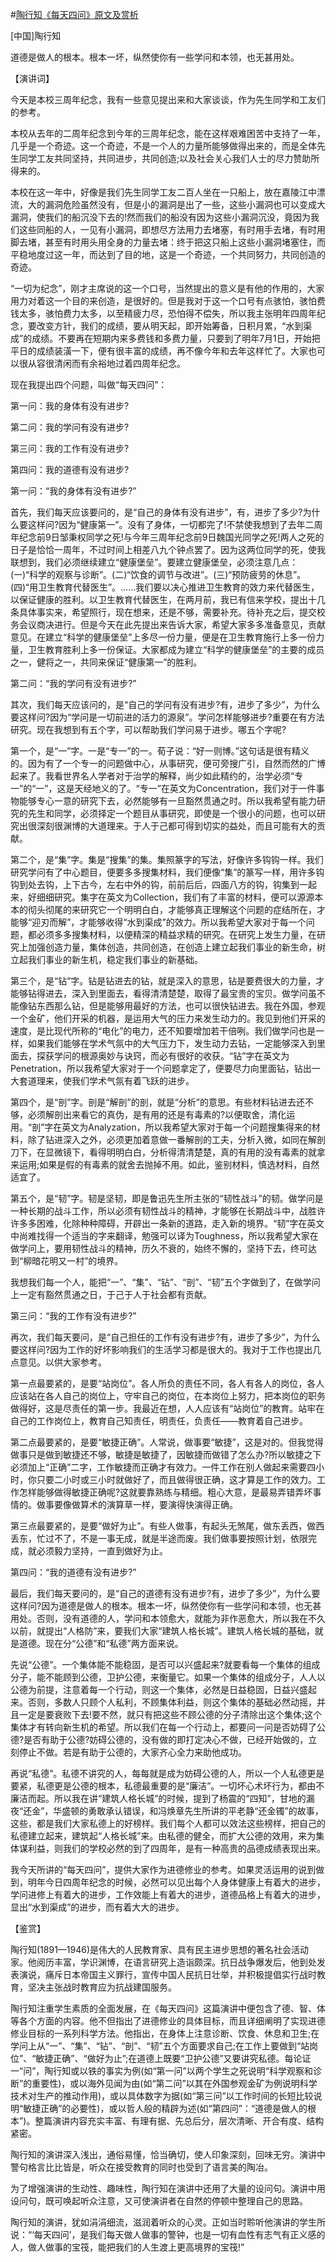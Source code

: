 #[陶行知《每天四问》原文及赏析](https://www.vrrw.net/wx/14600.html)

[中国]陶行知

道德是做人的根本。根本一坏，纵然使你有一些学问和本领，也无甚用处。

【演讲词】

今天是本校三周年纪念，我有一些意见提出来和大家谈谈，作为先生同学和工友们的参考。

本校从去年的二周年纪念到今年的三周年纪念，能在这样艰难困苦中支持了一年，几乎是一个奇迹。这一个奇迹，不是一个人的力量所能够做得出来的，而是全体先生同学工友共同坚持，共同进步，共同创造;以及社会关心我们人士的尽力赞助所得来的。

本校在这一年中，好像是我们先生同学工友二百人坐在一只船上，放在嘉陵江中漂流，大的漏洞危险虽然没有，但是小的漏洞是出了一些，这些小漏洞也可以变成大漏洞，使我们的船沉没下去的!然而我们的船没有因为这些小漏洞沉没，竟因为我们这些同船的人，一见有小漏洞，即想尽方法用力去堵塞，有时用手去堵，有时用脚去堵，甚至有时用头用全身的力量去堵：终于把这只船上这些小漏洞堵塞住，而平稳地度过这一年，而达到了目的地，这是一个奇迹，一个共同努力，共同创造的奇迹。

“一切为纪念”，刚才主席说的这一个口号，当然提出的意义是有他的作用的，大家用力对着这一个目的来创造，是很好的。但是我对于这一个口号有点骇怕，骇怕费钱太多，骇怕费力太多，以至精疲力尽，恐怕得不偿失，所以我主张明年四周年纪念，要改变方针，我们的成绩，要从明天起，即开始筹备，日积月累，“水到渠成”的成绩。不要再在短期内来多费钱和多费力量，只要到了明年7月1日，开始把平日的成绩装潢一下，便有很丰富的成绩，再不像今年和去年这样忙了。大家也可以很从容很清闲而有余裕地过着四周年纪念。



现在我提出四个问题，叫做“每天四问”：

第一问：我的身体有没有进步?

第二问：我的学问有没有进步?

第三问：我的工作有没有进步?

第四问：我的道德有没有进步?

第一问：“我的身体有没有进步?”

首先，我们每天应该要问的，是“自己的身体有没有进步”，有，进步了多少?为什么要这样问?因为“健康第一”。没有了身体，一切都完了!不禁使我想到了去年二周年纪念前9日邹秉权同学之死!与今年三周年纪念前9日魏国光同学之死!两人之死的日子是恰恰一周年，不过时间上相差八九个钟点罢了。因为这两位同学的死，使我联想到，我们必须继续建立“健康堡垒”。要建立健康堡垒，必须注意几点：(一)“科学的观察与诊断”。(二)“饮食的调节与改进”。(三)“预防疲劳的休息”。(四)“用卫生教育代替医生”。……我们要以决心推进卫生教育的效力来代替医生，以保证健康的胜利。以卫生教育代替医生，在两月前，我已有信来学校，提出十几条具体事实来，希望照行，现在想来，还是不够，需要补充。待补充之后，提交校务会议商决进行。但是今天在此先提出来告诉大家，希望大家多多准备意见，贡献意见。在建立“科学的健康堡垒”上多尽一份力量，便是在卫生教育施行上多一份力量，卫生教育胜利上多一份保证。大家都成为建立“科学的健康堡垒”的主要的成员之一，健将之一，共同来保证“健康第一”的胜利。

第二问：“我的学问有没有进步?”

其次，我们每天应该问的，是“自己的学问有没有进步?有，进步了多少”，为什么要这样问?因为“学问是一切前进的活力的源泉”。学问怎样能够进步?重要在有方法研究。现在我想到有五个字，可以帮助我们学问易于进步。哪五个字呢?

第一个，是“一”字。一是“专一”的一。荀子说：“好一则博。”这句话是很有精义的。因为有了一个专一的问题做中心，从事研究，便可旁搜广引，自然而然的广博起来了。我看世界名人学者对于治学的解释，尚少如此精约的，治学必须“专一”的“一”，这是天经地义的了。“专一”在英文为Concentration，我们对于一件事物能够专心一意的研究下去，必然能够有一旦豁然贯通之时。所以我希望有能力研究的先生和同学，必须择定一个题目从事研究，即使是一个很小的问题，也可以研究出很深刻很渊博的大道理来。于人于己都可得到切实的益处，而且可能有大的贡献。

第二个，是“集”字。集是“搜集”的集。集照篆字的写法，好像许多钩钩一样。我们研究学问有了中心题目，便要多多搜集材料，我们便像“集”的篆写一样，用许多钩钩到处去钩，上下古今，左右中外的钩，前前后后，四面八方的钩，钩集到一起来，好细细研究。集字在英文为Collection，我们有了丰富的材料，便可以源源本本的彻头彻尾的来研究它一个明明白白，才能够真正理解这个问题的症结所在，才能够“迎刃而解”，才能够收得“水到渠成”的效力。所以我希望大家对于每一个问题，都必须多多搜集材料，以便精深的精益求精的研究。在研究上发生力量，在研究上加强创造力量，集体创造，共同创造，在创造上建立起我们事业的新生命，树立起我们事业的新生机，稳定我们事业的新基础。

第三个，是“钻”字。钻是钻进去的钻，就是深入的意思，钻是要费很大的力量，才能够钻得进去，深入到里面去，看得清清楚楚，取得了最宝贵的宝贝。做学问虽不能像钻东西那么钻，但是能够用最好的方法，也可以很快钻进去。我在外国，参观一个金矿，他们开采的机器，是运用大气的压力来发生动力的。我见到他们开采的速度，是比现代所称的“电化”的电力，还不知要增加若干倍咧。我们做学问也是一样，如果我们能够在学术气氛中的大气压力下，发生动力去钻，一定能够深入到里面去，探获学问的根源奥妙与诀窍，而必有很好的收获。“钻”字在英文为Penetration，所以我希望大家对于一个问题拿定了，便要尽力向里面钻，钻出一大套道理来，使我们学术气氛有着飞跃的进步。

第四个，是“剖”字。剖是“解剖”的剖，就是“分析”的意思。有些材料钻进去还不够，必须解剖出来看它的真伪，是有用的还是有毒素的?以便取舍，清化运用。“剖”字在英文为Analyzation，所以我希望大家对于每一个问题搜集得来的材料，除了钻进深入之外，必须更加着意做一番解剖的工夫，分析入微，如同在解剖刀下，在显微镜下，看得明明白白，分析得清清楚楚，真的有用的没有毒素的就拿来运用;如果是假的有毒素的就舍去抛掉不用。如此，鉴别材料，慎选材料，自然适宜了。

第五个，是“韧”字。韧是坚韧，即是鲁迅先生所主张的“韧性战斗”的韧。做学问是一种长期的战斗工作，所以必须有韧性战斗的精神，才能够在长期战斗中，战胜许许多多困难，化除种种障碍，开辟出一条新的道路，走入新的境界。“韧”字在英文中尚难找得一个适当的字来翻译，勉强可以译为Toughness，所以我希望大家在做学问上，要用韧性战斗的精神，历久不衰的，始终不懈的，坚持下去，终可达到“柳暗花明又一村”的境界。

我想我们每一个人，能把“一”、“集”、“钻”、“剖”、“韧”五个字做到了，在做学问上一定有豁然贯通之日，于己于人于社会都有贡献。

第三问：“我的工作有没有进步?”

再次，我们每天要问，是“自己担任的工作有没有进步?有，进步了多少”，为什么要这样问?因为工作的好坏影响我们的生活学习都是很大的。我对于工作也提出几点意见。以供大家参考。

第一点最要紧的，是要“站岗位”。各人所负的责任不同，各人有各人的岗位，各人应该站在各人自己的岗位上，守牢自己的岗位，在本岗位上努力，把本岗位的职务做得好，这是尽责任的第一步。我最近在想，人人应该有“站岗位”的教育。站牢在自己的工作岗位上，教育自己知责任，明责任，负责任——教育着自己进步。

第二点最要紧的，是要“敏捷正确”。人常说，做事要“敏捷”，这是对的。但我觉得做事只是做到敏捷还不够，敏捷是敏捷了，因敏捷而做错了怎么办?所以敏捷之下必须加上“正确”二字，工作敏捷而正确才有效力。一件工作在别人做起来需要四小时，你只要二小时或三小时就做好了，而且做得很正确，这才算是工作的效力。工作怎样能够做得敏捷正确呢?这就要靠熟练与精细。粗心大意，是最易弄错弄坏事情的。做事要像做算术的演算草一样，要演得快演得正确。

第三点最要紧的，是要“做好为止”。有些人做事，有起头无煞尾，做东丢西，做西丢东，忙过不了，不是一事无成，就是半途而废。我们做事要按照计划，依限完成，就必须毅力坚持，一直到做好为止。

第四问：“我的道德有没有进步?”

最后，我们每天要问的，是“自己的道德有没有进步?有，进步了多少”，为什么要这样问?因为道德是做人的根本。根本一坏，纵然使你有一些学问和本领，也无甚用处。否则，没有道德的人，学问和本领愈大，就能为非作恶愈大，所以我在不久以前，就提出“人格防”来，要我们大家“建筑人格长城”。建筑人格长城的基础，就是道德。现在分“公德”和“私德”两方面来说。

先说“公德”。一个集体能不能稳固，是否可以兴盛起来?就要看每一个集体的组成分子，能不能顾到公德，卫护公德，来衡量它。如果一个集体的组成分子，人人以公德为前提，注意着每一个行动，则这一个集体，必然是日益稳固，日益兴盛起来。否则，多数人只顾个人私利，不顾集体利益，则这个集体的基础必然动摇，并且一定是要衰败下去!要不然，就只有把这些不顾公德的分子清除出这个集体;这个集体才有转向新生机的希望。所以我们在每一个行动上，都要问一问是否妨碍了公德?是否有助于公德?妨碍公德的，没有做的即打定决心不做，已经开始做的，立刻停止不做。若是有助于公德的，大家齐心全力来助他成功。

再说“私德”。私德不讲究的人，每每就是成为妨碍公德的人，所以一个人私德更是要紧，私德更是公德的根本，私德最重要的是“廉洁”。一切坏心术坏行为，都由不廉洁而起。所以我在讲“建筑人格长城”的时候，提到了杨震的“四知”，甘地的漏夜“还金”，华盛顿的勇敢承认错误，和冯焕章先生所讲的平老静“还金镯”的故事，这些，都是我们大家私德上的好榜样。我们每个人都可以效法这些榜样，把自己的私德建立起来，建筑起“人格长城”来。由私德的健全，而扩大公德的效用，来为集体谋利益，则我们的学校必然的到了四周年，是有一种高贵的品德成绩表现出来。

我今天所讲的“每天四问”，提供大家作为进德修业的参考。如果灵活运用的说到做到，明年今日四周年纪念的时候，必然可以见出每个人身体健康上有着大的进步，学问进修上有着大的进步，工作效能上有着大的进步，道德品格上有着大的进步，显出“水到渠成”的进步，而有着大大的进步。

【鉴赏】

陶行知(1891—1946)是伟大的人民教育家、具有民主进步思想的著名社会活动家。他阅历丰富，学识渊博，在语言研究上造诣颇深。抗日战争爆发后，他到处发表演说，痛斥日本帝国主义罪行，宣传中国人民抗日壮举，并积极提倡实行战时教育，坚决主张战时教育应为抗战建国服务。

陶行知注重学生素质的全面发展，在《每天四问》这篇演讲中便包含了德、智、体等各个方面的内容。他不但指出了进德修业的具体目标，而且详细阐明了实现进德修业目标的一系列科学方法。他指出，在身体上注意诊断、饮食、休息和卫生;在学问上从“一”、“集”、“钻”、“剖”、“韧”五个方面要求自己;在工作上要做到“站岗位”、“敏捷正确”、“做好为止”;在道德上既要“卫护公德”又要讲究私德。每论证一“问”，陶行知或以铁的事实为例(如“第一问”以两个学生之死说明“科学观察和诊断”的重要性)，或以海外见闻为由(如“第二问”以其在外国参观金矿为例说明科学技术对生产的推动作用)，或以具体数字为据(如“第三问”以工作时间的长短比较说明“敏捷正确”的必要性)，或以哲人般的精辟为述(如“第四问”：“道德是做人的根本”)。整篇演讲内容充实丰富、有理有据、先总后分，层次清晰、开合有度、结构紧密。

陶行知的演讲深入浅出，通俗易懂，恰当确切，使人印象深刻，回味无穷。演讲中警句格言比比皆是，听众在接受教育的同时也受到了语言美的陶冶。

为了增强演讲的生动性、趣味性，陶行知在演讲中还用了大量的设问句。演讲中用设问句，既可唤起听众注意，又可使演讲者在自然的停顿中整理自己的思路。

陶行知的演讲，犹如涓涓细流，滋润着听众的心灵。正如当时聆听他演讲的学生所说：“‘每天四问’，是我们每天做人做事的警钟，也是一切有血性有志气有正义感的人，做人做事的宝筏，能把我们的人生渡上更高境界的宝筏!”

